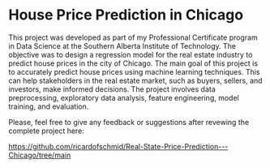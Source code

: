 # House Price Prediction in Chicago
This project was developed as part of my Professional Certificate program in Data Science at the Southern Alberta Institute of Technology. The objective was to design a regression model for the real estate industry to predict house prices in the city of Chicago.
The main goal of this project is to accurately predict house prices using machine learning techniques. This can help stakeholders in the real estate market, such as buyers, sellers, and investors, make informed decisions. 
The project involves data preprocessing, exploratory data analysis, feature engineering, model training, and evaluation.

Please, feel free to give any feedback or suggestions after revewing the complete project here:

https://github.com/ricardofschmid/Real-State-Price-Prediction---Chicago/tree/main
